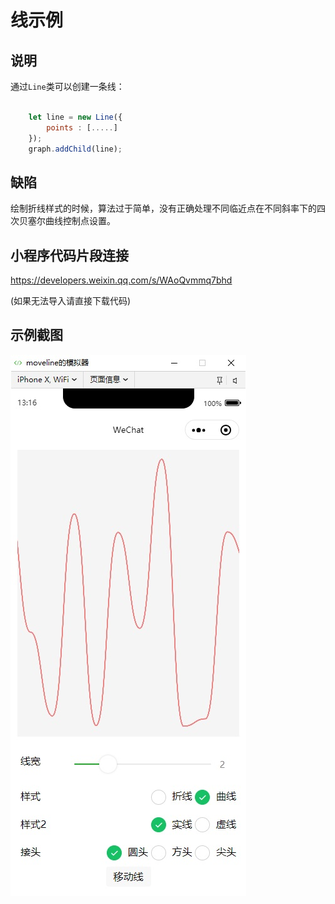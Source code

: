 # 线示例
## 说明
通过```Line```类可以创建一条线：
```javascript

    let line = new Line({
        points : [.....]
    });
    graph.addChild(line);
```

## 缺陷
绘制折线样式的时候，算法过于简单，没有正确处理不同临近点在不同斜率下的四次贝塞尔曲线控制点设置。

## 小程序代码片段连接
https://developers.weixin.qq.com/s/WAoQvmmq7bhd

(如果无法导入请直接下载代码)

## 示例截图
![图片](preview.jpg)